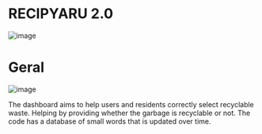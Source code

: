 # RECIPYARU 2.0
![image](https://github.com/Komthie/Projeto-Lixo-Recicl-vel-Painel/assets/95933637/e185d59e-f2ab-4cd8-8b27-083ffbc9b26d)
# Geral
![image](https://github.com/Komthie/Projeto-Lixo-Recicl-vel-Painel/assets/95933637/9b197b7f-6f53-43c2-a118-962a17d52780)


The dashboard aims to help users and residents correctly select recyclable waste. Helping by providing whether the garbage is recyclable or not. The code has a database of small words that is updated over time.
